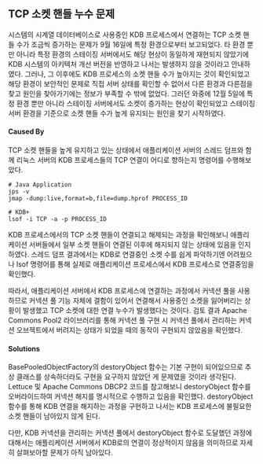 ## TCP 소켓 핸들 누수 문제
시스템의 시계열 데이터베이스로 사용중인 KDB 프로세스에서 연결하는 TCP 소켓 핸들 수가 조금씩 증가하는 문제가 9월 16일에 특정 환경으로부터 보고되었다. 타 환경 뿐만 아니라 특정 환경의 스테이징 서버에서도 해당 현상이 동일하게 재현되지 않았기에 KDB 시스템의 아키텍처 개선 버전을 반영하고 나서는 발생하지 않을 것이라고 안내하였다. 그러나, 그 이후에도 KDB 프로세스의 소켓 핸들 수가 높아지는 것이 확인되었고 해당 환경이 보안적인 문제로 직접 서버 상태를 확인할 수 없어서 다른 환경과 다른점을 찾고 원인을 찾아가기에는 정보가 부족할 수 밖에 없었다. 그러던 와중에 12월 5일에 특정 환경 뿐만 아니라 스테이징 서버에서도 소켓이 증가하는 현상이 확인되었고 스테이징 서버 환경을 기준으로 소켓 핸들 수가 높게 유지되는 원인을 찾기 시작하였다. 

#### Caused By
TCP 소켓 핸들을 높게 유지하고 있는 상태에서 애플리케이션 서버의 스레드 덤프와 함께 리눅스 서버의 KDB 프로세스들의 TCP 연결이 어디로 향하는지 명령어를 수행해보았다.

```shell
# Java Application
jps -v
jmap -dump:live,format=b,file=dump.hprof PROCESS_ID

# KDB+
lsof -i TCP -a -p PROCESS_ID
```

KDB 프로세스에서의 TCP 소켓 핸들이 연결되고 해제되는 과정을 확인해보니 애플리케이션 서버들에서 일부 소켓 핸들이 연결된 이후에 해지되지 않는 상태에 있음을 인지하였다. 스레드 덤프 결과에서는 KDB로 연결중인 소켓 수를 쉽게 파악하기엔 어려웠으나 lsof 명령어를 통해 실제로 애플리케이션 프로세스에서 KDB 프로세스로 연결중임을 확인했다.

따라서, 애플리케이션 서버에서 KDB 프로세스에 연결하는 과정에서 커넥션 풀을 사용하므로 커넥션 풀 기능 자체에 결함이 있어서 연결해서 사용중인 소켓을 잃어버리는 상황이 발생했고 TCP 소켓에 대한 연결 누수가 발생했다는 것이다. 검토 결과 Apache Commons Pool2 라이브러리를 통해 커넥션 풀 구현 시 커넥션 풀에서 관리하는 커넥션 오브젝트에서 버려지는 상태가 되었을 때의 동작이 구현되지 않았음을 확인했다.

#### Solutions
BasePooledObjectFactory의 destoryObject 함수는 기본 구현이 되어있으므로 추상 클래스를 상속하더라도 구현을 요구하지 않았던 게 문제였을 것이라 생각된다. Lettuce 및 Apache Commons DBCP2 코드를 참고해보니 destoryObject 함수를 오버라이드하여 커넥션 해지를 명시적으로 수행하고 있음을 확인했다. destoryObject 함수를 통해 KDB 연결을 해지하는 과정을 구현하고 나서는 KDB 프로세스에 불필요한 소켓 핸들이 남아있지 않게 된다.

다만, KDB 커넥션을 관리하는 커넥션 풀에서 destoryObject 함수로 도달했던 과정에 대해서는 애플리케이션 서버에서 KDB로의 연결이 정상적이지 않음을 의미하므로 자세히 살펴보아할 문제가 아직 남아있다.